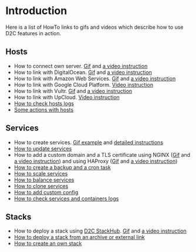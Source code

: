 # Introduction

Here is a list of HowTo links to gifs and videos which describe how to use D2C features in action.

## Hosts

- How to connect own server. <a href="/img/gif/connect_host.gif" target="_blank">Gif</a> and <a href="https://www.youtube.com/watch?v=CfX8kkZny2Y">a video instruction</a>
- How to link with DigitalOcean. <a href="/img/gif/digitalocean.gif" target="_blank">Gif</a> and <a href="https://www.youtube.com/watch?v=bCzGLQ6op0U">a video instruction</a>
- How to link with Amazon Web Services. <a href="/img/gif/aws.gif" target="_blank">Gif</a> and <a href="https://www.youtube.com/watch?v=LT866IxJ5Qo">a video instruction</a>
- How to link with Google Cloud Platform. <a href="https://youtu.be/WhbvLZLGUiE">Video instruction</a>
- How to link with Vultr. <a href="/img/gif/vultr.gif" target="_blank">Gif</a> and <a href="https://www.youtube.com/watch?v=5pQzCXkhNKM">a video instruction</a>
- How to link with UpCloud. <a href="https://youtu.be/adxjApELOu8">Video instruction</a>
- <a href="/img/gif/host_logs.gif" target="_blank">How to check hosts logs</a>
- <a href="/img/gif/actions_whosts.gif" target="_blank">Some actions with hosts</a>

## Services

- How to create services. <a href="/img/gif/creating_services.gif" target="_blank">Gif example</a> and [detailed instructions](https://d2c.io/blog/deploying-tips)
- <a href="/img/gif/updating.gif" target="_blank">How to update services</a>
- How to add a custom domain and a TLS certificate using NGINX (<a href="/img/gif/domains.gif" target="_blank">Gif</a> and <a href="https://youtu.be/kED5l7f1Ub0"> a video instruction</a>) and using HAProxy (<a href="/img/gif/domains_haproxy.gif" target="_blank">Gif</a> and <a href="https://youtu.be/_lRfzeO_hZ4"> a video instruction</a>)
- <a href="/img/gif/backup_cron_restore.gif" target="_blank">How to create a backup and a cron task</a>
- <a href="/img/gif/scaling.gif" target="_blank">How to scale services</a>
- <a href="/img/gif/balancing.gif" target="_blank">How to balance services</a>
- <a href="/img/gif/cloning.gif" target="_blank">How to clone services</a>
- <a href="/img/gif/custom_configs_editing.gif" target="_blank">How to add custom config</a>
- <a href="/img/gif/container_logs.gif" target="_blank">How to check services and containers logs</a>

## Stacks

- How to deploy a stack using <a href="https://d2c.io/stackhub">D2C StackHub</a>. <a href="/img/gif/stacks_stackhub.gif" target="_blank">Gif</a> and <a href="https://www.youtube.com/watch?v=lFx_mH1MvOg"> a video instruction</a>
- <a href="/img/gif/stacks_import_links.gif" target="_blank">How to deploy a stack from an archive or external link </a>
- [How to create an own stack](/getting-started/stacks)
